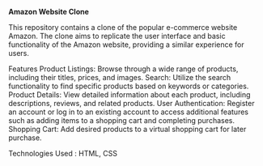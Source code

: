 **Amazon Website Clone**

This repository contains a clone of the popular e-commerce website Amazon. The clone aims to replicate the user interface and basic functionality of the Amazon website, providing a similar experience for users.

Features
Product Listings: Browse through a wide range of products, including their titles, prices, and images.
Search: Utilize the search functionality to find specific products based on keywords or categories.
Product Details: View detailed information about each product, including descriptions, reviews, and related products.
User Authentication: Register an account or log in to an existing account to access additional features such as adding items to a shopping cart and completing purchases.
Shopping Cart: Add desired products to a virtual shopping cart for later purchase.

Technologies Used : HTML, CSS
